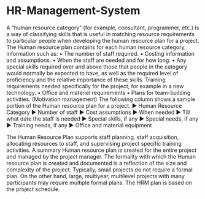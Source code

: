 # HR-Management-System

A “human resource category” (for example, consultant, programmer, etc.) is a way of classifying skills that is useful in matching resource requirements to particular people when developing the human resource plan for a project. The Human resource plan contains for each human resource category, information such as:
• The number of staff required.
• Costing information and assumptions.
• When the staff are needed and for how long.
• Any special skills required over and above those that people in the category would normally be expected to have, as well as the required level of proficiency and the relative importance of these skills.
Training requirements needed specifically for the project, for example in a new technology.
• Office and materiel requirements
• Plans for team-building activities. (Motivation management)
The following column shows a sample portion of the Human resource plan for a project.
►	Human Resource Category
►	Number of staff
►	Cost assumptions
►	When needed
►	Till what date the staff is needed
►	Special skills, if any
►	Special needs, if any
►	Training needs, if any
►	Office and material equipment


The Human Resource Plan supports staff planning, staff acquisition, allocating resources to staff, and supervising project specific training activities. A summary Human resource plan is created for the entire project and managed by the project manager.
The formality with which the Human resource plan is created and documented is a reflection of the size and complexity of the project. Typically, small projects do not require a formal plan. On the other hand, large, multiyear, multilevel projects with many participants may require multiple formal plans. The HRM plan is based on the project schedule.  
